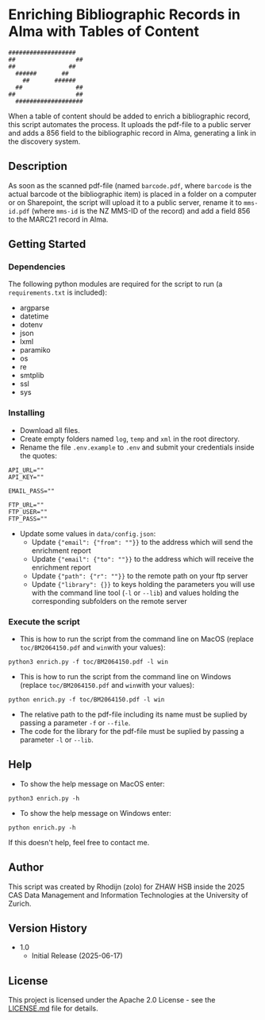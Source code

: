 # Enriching Bibliographic Records in Alma with Tables of Content
```
###################
##                 ##
##               ##
  ######       ##
    ##       ######
  ##               ##
##                 ##
  ###################
```
When a table of content should be added to enrich a bibliographic record, this script automates the process. It uploads the pdf-file to a public server and adds a 856 field to the bibliographic record in Alma, generating a link in the discovery system.

## Description

As soon as the scanned pdf-file (named `barcode.pdf`, where `barcode` is the actual barcode ot the bibliographic item) is placed in a folder on a computer or on Sharepoint, the script will upload it to a public server, rename it to `mms-id.pdf` (where `mms-id` is the NZ MMS-ID of the record) and add a field 856 to the MARC21 record in Alma.

## Getting Started

### Dependencies

The following python modules are required for the script to run (a `requirements.txt` is included):
* argparse
* datetime
* dotenv
* json
* lxml
* paramiko
* os
* re
* smtplib
* ssl
* sys

### Installing

* Download all files.
* Create empty folders named `log`, `temp` and `xml` in the root directory.
* Rename the file `.env.example` to `.env` and submit your credentials inside the quotes:
```
API_URL=""
API_KEY=""

EMAIL_PASS=""

FTP_URL=""
FTP_USER=""
FTP_PASS=""
```
* Update some values in `data/config.json`:
  * Update `{"email": {"from": ""}}` to the address which will send the enrichment report
  * Update `{"email": {"to": ""}}` to the address which will receive the enrichment report
  * Update `{"path": {"r": ""}}` to the remote path on your ftp server
  * Update `{"library": {}}` to keys holding the parameters you will use with the command line tool (`-l` or `--lib`) and values holding the corresponding subfolders on the remote server

### Execute the script

* This is how to run the script from the command line on MacOS (replace `toc/BM2064150.pdf` and `win`with your values):
```
python3 enrich.py -f toc/BM2064150.pdf -l win
```
* This is how to run the script from the command line on Windows (replace `toc/BM2064150.pdf` and `win`with your values):
```
python enrich.py -f toc/BM2064150.pdf -l win
```
* The relative path to the pdf-file including its name must be suplied by passing a parameter `-f` or `--file`.
* The code for the library for the pdf-file must be suplied by passing a parameter `-l` or `--lib`.

## Help

* To show the help message on MacOS enter:
```
python3 enrich.py -h
```
* To show the help message on Windows enter:
```
python enrich.py -h
```
If this doesn't help, feel free to contact me.

## Author

This script was created by Rhodijn (zolo) for ZHAW HSB inside the 2025 CAS Data Management and Information Technologies at the University of Zurich.

## Version History

* 1.0
    * Initial Release (2025-06-17)

## License

This project is licensed under the Apache 2.0 License - see the [LICENSE.md](https://github.com/rhodijn/toc/blob/main/LICENSE.md) file for details.
